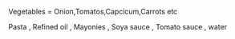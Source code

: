Vegetables = Onion,Tomatos,Capcicum,Carrots etc

Pasta , Refined oil , Mayonies , Soya sauce , Tomato sauce , water